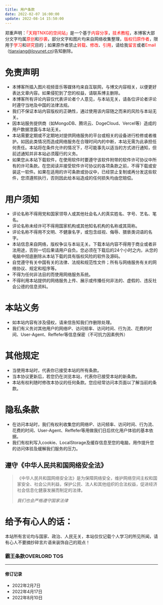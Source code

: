 ```yaml
---
title: 用户条款
date: 2022-02-07 16:00:00
update: 2022-08-14 15:50:00
---
```

郑重声明：<a style="color:red">「天翔TNXG的空间站」</a>是一个基于<a style="color:red">内容分享</a>，<a style="color:red">技术教程</a>，本博客大部分文字均属<a style="color:red">原创</a>和<a style="color:red">抄袭</a>，部分文字和图片均来自网络收集整理，<a style="color:red">版权归原作者</a>，限用于<a style="color:red">学习</a>和<a style="color:red">研究</a>目的；如果原作者禁止<a style="color:red">转载</a>、<a style="color:red">修改</a>、<a style="color:red">引用</a>，请给我<a style="color:red">留言</a>或者<a style="color:red">Email</a>（<tianxiang@loyunet.cn>)告知删除。

# 免责声明

*   本博客所插入图片视频音乐等媒体均来自互联网，与博文内容相关，以便更好表达文章内容。如果侵犯到了您的权益，请联系博主删除。
*   本博客所有评论内容仅代表评论者个人意见，与本站无关，请各位评论者评论时遵守当地及中国的法律法规。
*   我们不保证本站内容版权的正确性，通过使用该内容随之而来的风险与本站无关。
*   因本站服务提供商（如MongoDB、腾讯云、DogeCloud、Vercel等）造成的用户数据泄露与本站无关。
*   本站需要定期或不定期地对提供网络服务的平台或相关的设备进行检修或者维护。如因此类情况而造成网络服务在合理时间内的中断，本站无需为此承担任何责任。本站将在条件允许的情况下，尽可能事先以适当的方式进行通知，但前述通知并非本站必须履行的义务。
*   如果您从本站下载软件，在使用软件时要遵守该软件附带的软件许可协议中所有的许可条款。在您阅读并接受软件许可协议的各项条款之前，不得下载或安装这一软件。如果在适用的许可条款或协议中，已经禁止复制或再分发这些软件，您须遵照执行，否则因此给本站造成的任何损失均由您赔偿。

# 用户须知

*   评论名称不得用党和国家领导人或其他社会名人的真实姓名、字号、艺名、笔名。
*   评论名称未经许可不得用国家机构或其他知名机构的名称或其简称。
*   评论名称不得用不文明、不健康名字，或包含歧视、侮辱、猥亵类词语的名字。
*   本站信息来自网络，版权争议与本站无关。下载本站内容不得用于商业或者非法用途，否则一切后果请用户自负。您必须在下载后的24个小时之内，从您的电脑中彻底删除从本站下载的具有版权风险的软件及源码。
*   自觉遵守有关中国有关的法律、法规和规范性文件；所有与网络服务有关的网络协议、规定和程序等。
*   不得为任何非法目的而使用网络服务系统。
*   不得利用本站提供的网络服务上传、展示或传播任何非法的、虚假的、违反社会公德的信息资料。

# 本站义务

*   如本站内容有涉及侵权，请来信告知我们作删除处理。
*   我们有义务对其他用户的网络IP、访问频率、访问时间、行为流、花费的时间、User-Agent、Reffefer等信息保密（不可抗力因素例外）

# 其他规定

*   当使用本站时，代表你已接受本站的所有条款。
*   当本协议更新后，若您仍在浏览本站，代表你已接受本站的新条款。
*   本站有权利随时修改本协议的任何条款。您应经常访问本页面以了解当前的条款。

# 隐私条款

*   在访问本站时，我们有权利收集您的网络IP、访问频率、访问时间、行为流、花费的时间、User-Agent、Reffefer等用做我们日后优化用户体验的基本依据。
*   我们有权利写入cookie、LocalStorage及缓存信息至您的电脑，用作提升您的访问体验及缓解我们服务的压力。

## 遵守《中华人民共和国网络安全法》

> 《中华人民共和国网络安全法》是为保障网络安全，维护网络空间主权和国家安全、社会公共利益，保护公民、法人和其他组织的合法权益，促进经济社会信息化健康发展而制定的法律。
> 
> <cite>我们也会严格遵守国家法律</cite>

# 给予有心人的话：

本站所有言论均与国家、政治、人民无关，本站仅仅记载个人学习的所见所闻，请有心人不要摘抄碎言片语来装饰自己的观点！

### 霸王条款OVERLORD TOS
---
#### 修订记录

*   2022年2月7日
*   2022年4月17日
*   2022年8月10日